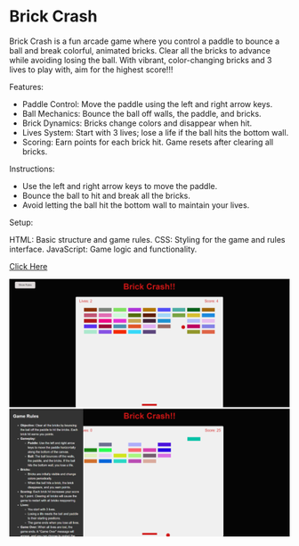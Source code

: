 # Brick Crash

Brick Crash is a fun arcade game where you control a paddle to bounce a ball and break colorful, animated bricks. Clear all the bricks to advance while avoiding losing the ball. With vibrant, color-changing bricks and 3 lives to play with, aim for the highest score!!!

Features:

- Paddle Control: Move the paddle using the left and right arrow keys.
- Ball Mechanics: Bounce the ball off walls, the paddle, and bricks.
- Brick Dynamics: Bricks change colors and disappear when hit.
- Lives System: Start with 3 lives; lose a life if the ball hits the bottom wall.
- Scoring: Earn points for each brick hit. Game resets after clearing all bricks.

Instructions:

- Use the left and right arrow keys to move the paddle.
- Bounce the ball to hit and break all the bricks.
- Avoid letting the ball hit the bottom wall to maintain your lives.

Setup:

HTML: Basic structure and game rules.
CSS: Styling for the game and rules interface.
JavaScript: Game logic and functionality.

<a href="https://ramnathnayak07.github.io/Brick-Crash/">Click Here</a><br>

<img  width="900" src="https://github.com/ramnathnayak07/Brick-Crash/blob/main/Snapshots/Home.png"/>
<img  width="900" src="https://github.com/ramnathnayak07/Brick-Crash/blob/main/Snapshots/Rules.png"/>
